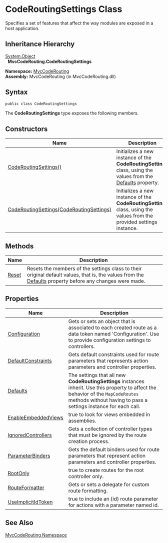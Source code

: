 CodeRoutingSettings Class
=========================
Specifies a set of features that affect the way modules are exposed in a host application.


Inheritance Hierarchy
---------------------
[System.Object][1]  
  **MvcCodeRouting.CodeRoutingSettings**  

**Namespace:** [MvcCodeRouting][2]  
**Assembly:** MvcCodeRouting (in MvcCodeRouting.dll)

Syntax
------

```csharp
public class CodeRoutingSettings
```

The **CodeRoutingSettings** type exposes the following members.


Constructors
------------

Name                                          | Description                                                                                                            
--------------------------------------------- | ---------------------------------------------------------------------------------------------------------------------- 
[CodeRoutingSettings()][3]                    | Initializes a new instance of the **CodeRoutingSettings** class, using the values from the [Defaults][4] property.     
[CodeRoutingSettings(CodeRoutingSettings)][5] | Initializes a new instance of the **CodeRoutingSettings** class, using the values from the provided settings instance. 


Methods
-------

Name       | Description                                                                                                                                                  
---------- | ------------------------------------------------------------------------------------------------------------------------------------------------------------ 
[Reset][6] | Resets the members of the settings class to their original default values, that is, the values from the [Defaults][4] property before any changes were made. 


Properties
----------

Name                     | Description                                                                                                                                                                                            
------------------------ | ------------------------------------------------------------------------------------------------------------------------------------------------------------------------------------------------------ 
[Configuration][7]       | Gets or sets an object that is associated to each created route as a data token named 'Configuration'. Use to provide configuration settings to controllers.                                           
[DefaultConstraints][8]  | Gets default constraints used for route parameters that represents action parameters and controller properties.                                                                                        
[Defaults][4]            | The settings that all new **CodeRoutingSettings** instances inherit. Use this property to affect the behavior of the `MapCodeRoutes` methods without having to pass a settings instance for each call. 
[EnableEmbeddedViews][9] | true to look for views embedded in assemblies.                                                                                                                                                         
[IgnoredControllers][10] | Gets a collection of controller types that must be ignored by the route creation process.                                                                                                              
[ParameterBinders][11]   | Gets the default binders used for route parameters that represent action parameters and controller properties.                                                                                         
[RootOnly][12]           | true to create routes for the root controller only.                                                                                                                                                    
[RouteFormatter][13]     | Gets or sets a delegate for custom route formatting.                                                                                                                                                   
[UseImplicitIdToken][14] | true to include an {id} route parameter for actions with a parameter named id.                                                                                                                         


See Also
--------
[MvcCodeRouting Namespace][2]  

[1]: http://msdn.microsoft.com/en-us/library/e5kfa45b
[2]: ../README.md
[3]: _ctor.md
[4]: Defaults.md
[5]: _ctor_1.md
[6]: Reset.md
[7]: Configuration.md
[8]: DefaultConstraints.md
[9]: EnableEmbeddedViews.md
[10]: IgnoredControllers.md
[11]: ParameterBinders.md
[12]: RootOnly.md
[13]: RouteFormatter.md
[14]: UseImplicitIdToken.md